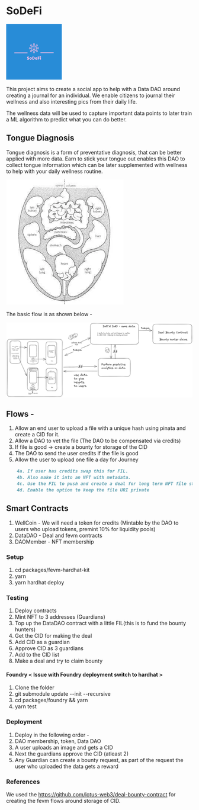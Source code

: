 # SoDeFi
![Logo](./assets/images/SoDeFi-logos/SoDeFi-logos-50.jpeg)


This project aims to create a social app to help with a Data DAO around creating a journal for an individual. 
We enable citizens to journal their wellness and also interesting pics from their daily life.

The wellness data will be used to capture important data points to later train a ML algorithm to predict what you can do better.

## Tongue Diagnosis

Tongue diagnosis is a form of preventative diagnosis, that can be better applied with more data.
Earn to stick your tongue out enables this DAO to collect tongue information which can be later supplemented with wellness to help with your daily wellness routine.

![Tongue](./assets/images/Tongue-Diagnosis.webp)

The basic flow is as shown below - 

![Flow](./assets/images/sodefiver2.png)



## Flows - 
1. Allow an end user to upload a file with a unique hash using pinata and create a CID for it.
1. Allow a DAO to vet the file (The DAO to be compensated via credits)
1. If file is good -> create a bounty for storage of the CID
1. The DAO to send the user credits if the file is good
1. Allow the user to upload one file a day for Journey
```markdown
    4a. If user has credits swap this for FIL. 
    4b. Also make it into an NFT with metadata.
    4c. Use the FIL to push and create a deal for long term NFT file storage
    4d. Enable the option to keep the file URI private
```

## Smart Contracts

1. WellCoin - We will need a token for credits (Mintable by the DAO to users who upload tokens, premint 10% for liquidity pools)
2. DataDAO - Deal and fevm contracts
3. DAOMember -  NFT membership

### Setup
1. cd packages/fevm-hardhat-kit
1. yarn
1. yarn hardhat deploy

### Testing
1. Deploy contracts
1. Mint NFT to 3 addresses (Guardians)
1. Top up the DataDAO contract with a little FIL(this is to fund the bounty hunters)
1. Get the CID for making the deal
1. Add CID as a guardian 
1. Approve CID as 3 guardians
1. Add to the CID list
1. Make a deal and try to claim bounty

#### Foundry < Issue with Foundry deployment switch to hardhat >
1. Clone the folder
2. git submodule update --init --recursive
3. cd packages/foundry && yarn
4. yarn test

### Deployment
1. Deploy in the following order - 
1. DAO membership, token, Data DAO
1. A user uploads an image and gets a CID
1. Next the guardians approve the CID (atleast 2)
1. Any Guardian can create a bounty request, as part of the request the user who uploaded the data gets a reward

### References
We used the https://github.com/lotus-web3/deal-bounty-contract for creating the fevm flows around storage of CID. 